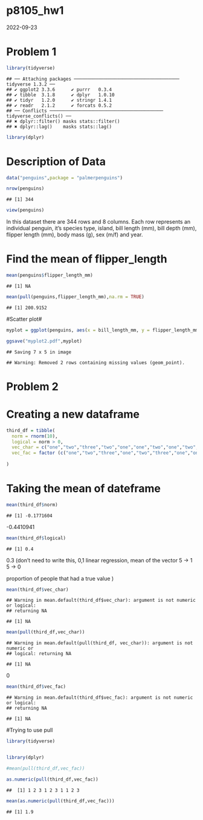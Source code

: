 p8105_hw1
================
2022-09-23

# Problem 1

``` r
library(tidyverse)
```

    ## ── Attaching packages ─────────────────────────────────────── tidyverse 1.3.2 ──
    ## ✔ ggplot2 3.3.6      ✔ purrr   0.3.4 
    ## ✔ tibble  3.1.8      ✔ dplyr   1.0.10
    ## ✔ tidyr   1.2.0      ✔ stringr 1.4.1 
    ## ✔ readr   2.1.2      ✔ forcats 0.5.2 
    ## ── Conflicts ────────────────────────────────────────── tidyverse_conflicts() ──
    ## ✖ dplyr::filter() masks stats::filter()
    ## ✖ dplyr::lag()    masks stats::lag()

``` r
library(dplyr)
```

# Description of Data

``` r
data("penguins",package = "palmerpenguins")
```

``` r
nrow(penguins)
```

    ## [1] 344

``` r
view(penguins)
```

In this dataset there are 344 rows and 8 columns. Each row represents an
individual penguin, it’s species type, island, bill length (mm), bill
depth (mm), flipper length (mm), body mass (g), sex (m/f) and year.

# Find the mean of flipper_length

``` r
mean(penguins$flipper_length_mm)
```

    ## [1] NA

``` r
mean(pull(penguins,flipper_length_mm),na.rm = TRUE)
```

    ## [1] 200.9152

\#Scatter plot#

``` r
myplot = ggplot(penguins, aes(x = bill_length_mm, y = flipper_length_mm)) + geom_point() 

ggsave("myplot2.pdf",myplot)
```

    ## Saving 7 x 5 in image

    ## Warning: Removed 2 rows containing missing values (geom_point).

# Problem 2

# Creating a new dataframe

``` r
third_df = tibble(
  norm = rnorm(10),
  logical = norm > 0, 
  vec_char = c("one","two","three","two","one","one","two","one","two","three"),
  vec_fac = factor (c("one","two","three","one","two","three","one","one","two","three"),levels = c("one", "two", "three" ))
  
)
```

# Taking the mean of dateframe

``` r
mean(third_df$norm)
```

    ## [1] -0.1771604

-0.4410941

``` r
mean(third_df$logical)
```

    ## [1] 0.4

0.3 (don’t need to write this, 0,1 linear regression, mean of the vector
5 -\> 1 5 -\> 0

proportion of people that had a true value )

``` r
mean(third_df$vec_char)
```

    ## Warning in mean.default(third_df$vec_char): argument is not numeric or logical:
    ## returning NA

    ## [1] NA

``` r
mean(pull(third_df,vec_char))
```

    ## Warning in mean.default(pull(third_df, vec_char)): argument is not numeric or
    ## logical: returning NA

    ## [1] NA

0

``` r
mean(third_df$vec_fac)
```

    ## Warning in mean.default(third_df$vec_fac): argument is not numeric or logical:
    ## returning NA

    ## [1] NA

\#Trying to use pull

``` r
library(tidyverse)


library(dplyr)
```

``` r
#mean(pull(third_df,vec_fac))
```

``` r
as.numeric(pull(third_df,vec_fac))
```

    ##  [1] 1 2 3 1 2 3 1 1 2 3

``` r
mean(as.numeric(pull(third_df,vec_fac)))
```

    ## [1] 1.9
